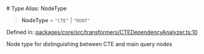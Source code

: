 <div v-pre>
# Type Alias: NodeType

> **NodeType** = `"CTE"` \| `"ROOT"`

Defined in: [packages/core/src/transformers/CTEDependencyAnalyzer.ts:10](https://github.com/mk3008/rawsql-ts/blob/3b53f17d700cf976ce5c49b674a04b41eeb14c40/packages/core/src/transformers/CTEDependencyAnalyzer.ts#L10)

Node type for distinguishing between CTE and main query nodes
</div>
